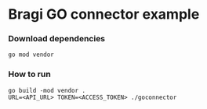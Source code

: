 # Bragi GO connector example

### Download dependencies

```
go mod vendor
```

### How to run

```
go build -mod vendor .
URL=<API_URL> TOKEN=<ACCESS_TOKEN> ./goconnector
```
